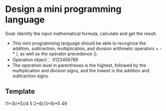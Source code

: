 # Design a mini programming language


Goal: Identify the input mathematical formula, calculate and get the result.

- This mini programming language should be able to recognize the addition, subtraction, multiplication, and division arithmetic operators + - * /, as well as the operator precedence ().
- Operation object： 0123456789
- The operation level in parentheses is the highest, followed by the multiplication and division signs, and the lowest is the addition and subtraction signs.

## Template

(1+3)/*5//4 
5
2+6//3+9/*5 
49
